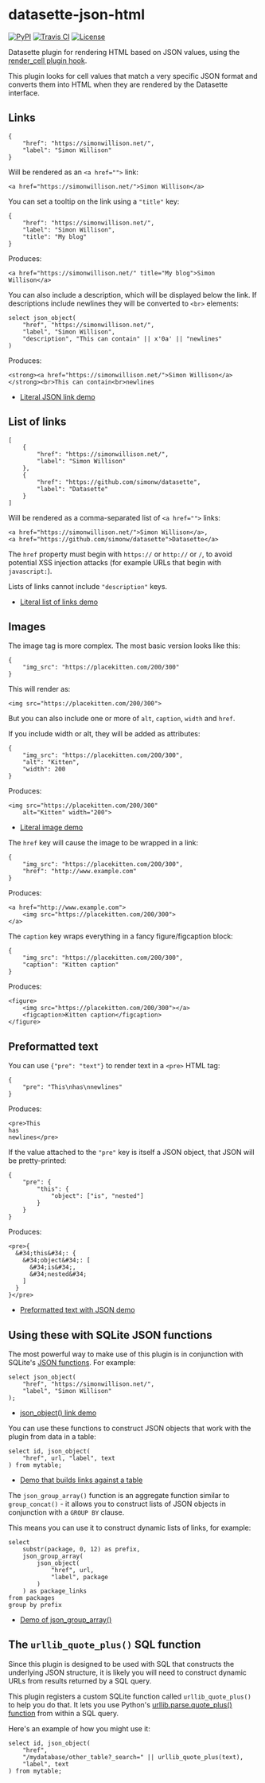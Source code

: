 # datasette-json-html

[![PyPI](https://img.shields.io/pypi/v/datasette-json-html.svg)](https://pypi.org/project/datasette-json-html/)
[![Travis CI](https://travis-ci.com/simonw/datasette-json-html.svg?branch=main)](https://travis-ci.com/simonw/datasette-json-html)
[![License](https://img.shields.io/badge/license-Apache%202.0-blue.svg)](https://github.com/simonw/datasette-json-html/blob/main/LICENSE)

Datasette plugin for rendering HTML based on JSON values, using the [render_cell plugin hook](https://datasette.readthedocs.io/en/latest/plugins.html#plugin-hook-render-cell).

This plugin looks for cell values that match a very specific JSON format and converts them into HTML when they are rendered by the Datasette interface.

## Links

    {
        "href": "https://simonwillison.net/",
        "label": "Simon Willison"
    }

Will be rendered as an `<a href="">` link:

    <a href="https://simonwillison.net/">Simon Willison</a>

You can set a tooltip on the link using a `"title"` key:


    {
        "href": "https://simonwillison.net/",
        "label": "Simon Willison",
        "title": "My blog"
    }

Produces:

    <a href="https://simonwillison.net/" title="My blog">Simon Willison</a>

You can also include a description, which will be displayed below the link. If descriptions include newlines they will be converted to `<br>` elements:

    select json_object(
        "href", "https://simonwillison.net/",
        "label", "Simon Willison",
        "description", "This can contain" || x'0a' || "newlines"
    )

Produces:

    <strong><a href="https://simonwillison.net/">Simon Willison</a></strong><br>This can contain<br>newlines

* [Literal JSON link demo](https://datasette-json-html.datasette.io/demo?sql=select+%27%7B%0D%0A++++%22href%22%3A+%22https%3A%2F%2Fsimonwillison.net%2F%22%2C%0D%0A++++%22label%22%3A+%22Simon+Willison%22%2C%0D%0A++++%22title%22%3A+%22My+blog%22%0D%0A%7D%27)

## List of links

    [
        {
            "href": "https://simonwillison.net/",
            "label": "Simon Willison"
        },
        {
            "href": "https://github.com/simonw/datasette",
            "label": "Datasette"
        }
    ]

Will be rendered as a comma-separated list of `<a href="">` links:

    <a href="https://simonwillison.net/">Simon Willison</a>,
    <a href="https://github.com/simonw/datasette">Datasette</a>

The `href` property must begin with `https://` or `http://` or `/`, to avoid potential XSS injection attacks (for example URLs that begin with `javascript:`).

Lists of links cannot include `"description"` keys.

* [Literal list of links demo](https://datasette-json-html.datasette.io/demo?sql=select+%27%5B%0D%0A++++%7B%0D%0A++++++++%22href%22%3A+%22https%3A%2F%2Fsimonwillison.net%2F%22%2C%0D%0A++++++++%22label%22%3A+%22Simon+Willison%22%0D%0A++++%7D%2C%0D%0A++++%7B%0D%0A++++++++%22href%22%3A+%22https%3A%2F%2Fgithub.com%2Fsimonw%2Fdatasette%22%2C%0D%0A++++++++%22label%22%3A+%22Datasette%22%0D%0A++++%7D%0D%0A%5D%27)

## Images

The image tag is more complex. The most basic version looks like this:

    {
        "img_src": "https://placekitten.com/200/300"
    }

This will render as:

    <img src="https://placekitten.com/200/300">

But you can also include one or more of `alt`, `caption`, `width` and `href`.

If you include width or alt, they will be added as attributes:

    {
        "img_src": "https://placekitten.com/200/300",
        "alt": "Kitten",
        "width": 200
    }

Produces:

    <img src="https://placekitten.com/200/300"
        alt="Kitten" width="200">

* [Literal image demo](https://datasette-json-html.datasette.io/demo?sql=select+%27%7B%0D%0A++++%22img_src%22%3A+%22https%3A%2F%2Fplacekitten.com%2F200%2F300%22%2C%0D%0A++++%22alt%22%3A+%22Kitten%22%2C%0D%0A++++%22width%22%3A+200%0D%0A%7D%27)

The `href` key will cause the image to be wrapped in a link:

    {
        "img_src": "https://placekitten.com/200/300",
        "href": "http://www.example.com"
    }

Produces:

    <a href="http://www.example.com">
        <img src="https://placekitten.com/200/300">
    </a>

The `caption` key wraps everything in a fancy figure/figcaption block:

    {
        "img_src": "https://placekitten.com/200/300",
        "caption": "Kitten caption"
    }

Produces:

    <figure>
        <img src="https://placekitten.com/200/300"></a>
        <figcaption>Kitten caption</figcaption>
    </figure>

## Preformatted text

You can use `{"pre": "text"}` to render text in a `<pre>` HTML tag:

    {
        "pre": "This\nhas\nnewlines"
    }

Produces:

    <pre>This
    has
    newlines</pre>

If the value attached to the `"pre"` key is itself a JSON object, that JSON will be pretty-printed:

    {
        "pre": {
            "this": {
                "object": ["is", "nested"]
            }
        }
    }

Produces:

    <pre>{
      &#34;this&#34;: {
        &#34;object&#34;: [
          &#34;is&#34;,
          &#34;nested&#34;
        ]
      }
    }</pre>

* [Preformatted text with JSON demo](https://datasette-json-html.datasette.io/demo?sql=select+%27%7B%0D%0A++++%22pre%22%3A+%7B%0D%0A++++++++%22this%22%3A+%7B%0D%0A++++++++++++%22object%22%3A+%5B%22is%22%2C+%22nested%22%5D%0D%0A++++++++%7D%0D%0A++++%7D%0D%0A%7D%27)

## Using these with SQLite JSON functions

The most powerful way to make use of this plugin is in conjunction with SQLite's [JSON functions](https://www.sqlite.org/json1.html). For example:

    select json_object(
        "href", "https://simonwillison.net/",
        "label", "Simon Willison"
    );

* [json_object() link demo](https://datasette-json-html.datasette.io/demo?sql=select+json_object%28%0D%0A++++%22href%22%2C+%22https%3A%2F%2Fsimonwillison.net%2F%22%2C%0D%0A++++%22label%22%2C+%22Simon+Willison%22%0D%0A%29%3B)

You can use these functions to construct JSON objects that work with the plugin from data in a table:

    select id, json_object(
        "href", url, "label", text
    ) from mytable;

* [Demo that builds links against a table](https://datasette-json-html.datasette.io/demo?sql=select+json_object%28%22href%22%2C+url%2C+%22label%22%2C+package%2C+%22title%22%2C+package+%7C%7C+%22+%22+%7C%7C+url%29+as+package+from+packages)

The `json_group_array()` function is an aggregate function similar to `group_concat()` - it allows you to construct lists of JSON objects in conjunction with a `GROUP BY` clause.

This means you can use it to construct dynamic lists of links, for example:

    select
        substr(package, 0, 12) as prefix,
        json_group_array(
            json_object(
                "href", url,
                "label", package
            )
        ) as package_links
    from packages
    group by prefix

* [Demo of json_group_array()](https://datasette-json-html.datasette.io/demo?sql=select%0D%0A++++substr%28package%2C+0%2C+12%29+as+prefix%2C%0D%0A++++json_group_array%28%0D%0A++++++++json_object%28%0D%0A++++++++++++%22href%22%2C+url%2C%0D%0A++++++++++++%22label%22%2C+package%0D%0A++++++++%29%0D%0A++++%29+as+package_links%0D%0Afrom+packages%0D%0Agroup+by+prefix)

## The `urllib_quote_plus()` SQL function

Since this plugin is designed to be used with SQL that constructs the underlying JSON structure, it is likely you will need to construct dynamic URLs from results returned by a SQL query.

This plugin registers a custom SQLite function called `urllib_quote_plus()` to help you do that. It lets you use Python's [urllib.parse.quote\_plus() function](https://docs.python.org/3/library/urllib.parse.html#urllib.parse.quote_plus) from within a SQL query.

Here's an example of how you might use it:

    select id, json_object(
        "href",
        "/mydatabase/other_table?_search=" || urllib_quote_plus(text),
        "label", text
    ) from mytable;
